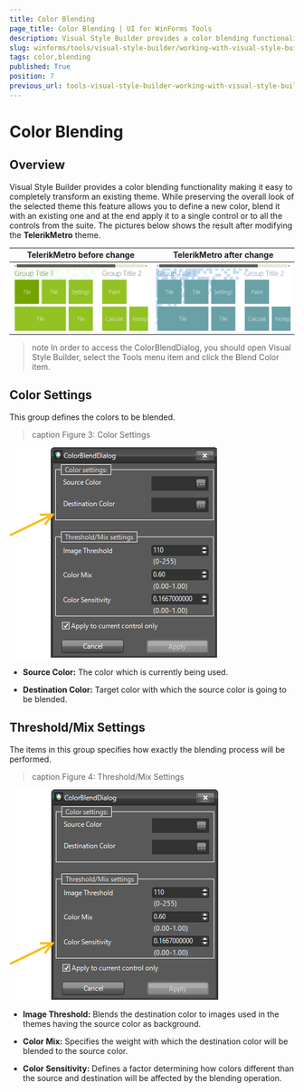 ```yaml
---
title: Color Blending
page_title: Color Blending | UI for WinForms Tools
description: Visual Style Builder provides a color blending functionality making it easy to completely transform an existing theme.
slug: winforms/tools/visual-style-builder/working-with-visual-style-builder/color-blending
tags: color,blending
published: True
position: 7
previous_url: tools-visual-style-builder-working-with-visual-style-builder-color-blending
---
```


# Color Blending

## Overview

Visual Style Builder provides a color blending functionality making it easy to completely transform an existing theme. While preserving the overall look of the selected theme this feature allows you to define a new color, blend it with an existing one and at the end apply it to a single control or to all the controls from the suite. The pictures below shows the result after modifying the __TelerikMetro__ theme.

|TelerikMetro before change | TelerikMetro after change|
|----|----|
![tools-visual-style-builder-working-with-visual-style-builder-color-blending 001](images/tools-visual-style-builder-working-with-visual-style-builder-color-blending001.png)|![tools-visual-style-builder-working-with-visual-style-builder-color-blending 002](images/tools-visual-style-builder-working-with-visual-style-builder-color-blending002.png)|

>note In order to access the ColorBlendDialog, you should open Visual Style Builder, select the Tools menu item and click the Blend Color item.
>

## Color Settings

This group defines the colors to be blended.
        
>caption Figure 3: Color Settings

![tools-visual-style-builder-working-with-visual-style-builder-color-blending 003](images/tools-visual-style-builder-working-with-visual-style-builder-color-blending003.png)

* __Source Color:__ The color which is currently being used.
            

* __Destination Color:__ Target color with which the source color is going to be blended.
            

## Threshold/Mix Settings

The items in this group specifies how exactly the blending process will be performed.
        
>caption Figure 4: Threshold/Mix Settings

![tools-visual-style-builder-working-with-visual-style-builder-color-blending 004](images/tools-visual-style-builder-working-with-visual-style-builder-color-blending004.png)

* __Image Threshold:__ Blends the destination color to images used in the themes having the source color as background.
   

* __Color Mix:__ Specifies the weight with which the destination color will be blended to the source color.
  

* __Color Sensitivity:__ Defines a factor determining how colors different than the source and destination will be affected by the blending operation.
            
